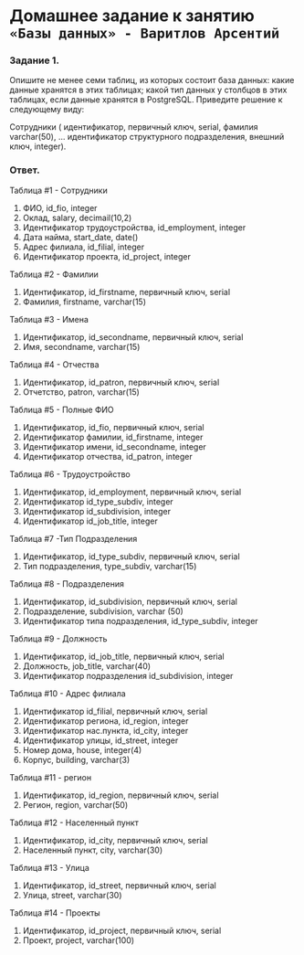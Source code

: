 # Домашнее задание к занятию `«Базы данных» - Варитлов Арсентий`

### Задание 1. 

Опишите не менее семи таблиц, из которых состоит база данных:
какие данные хранятся в этих таблицах;
какой тип данных у столбцов в этих таблицах, если данные хранятся в PostgreSQL.
Приведите решение к следующему виду:

Сотрудники (
идентификатор, первичный ключ, serial,
фамилия varchar(50),
...
идентификатор структурного подразделения, внешний ключ, integer).


### Ответ.

Таблица #1 - Сотрудники
1. ФИО, id_fio, integer
2. Оклад, salary, decimail(10,2)
3. Идентификатор трудоустройства, id_employment, integer
4. Дата найма, start_date, date() 
5. Адрес филиала, id_filial, integer
6. Идентификатор проекта, id_project, integer

Таблица #2 - Фамилии
1. Идентификатор, id_firstname, первичный ключ, serial
2. Фамилия, firstname, varchar(15)

Таблица #3 - Имена
1. Идентификатор, id_secondname, первичный ключ, serial
2. Имя, secondname, varchar(15) 

Таблица #4 - Отчества
1. Идентификатор, id_patron, первичный ключ, serial
2. Отчетство, patron, varchar(15) 

Таблица #5 - Полные ФИО
1. Идентификатор, id_fio, первичный ключ, serial
2. Идентификатор фамилии, id_firstname, integer
3. Идентификатор имени, id_secondname, integer
4. Идентификатор отчества, id_patron, integer

Таблица #6 - Трудоустройство
1. Идентификатор, id_employment, первичный ключ, serial
2. Идентификатор  id_type_subdiv, integer
3. Идентификатор id_subdivision,  integer
4. Идентификатор id_job_title,  integer

Таблица #7 -Тип Подразделения
1. Идентификатор, id_type_subdiv, первичный ключ, serial
2. Тип подразделения,  type_subdiv, varchar(15)

Таблица #8 - Подразделения 
1. Идентификатор, id_subdivision, первичный ключ, serial
2. Подразделение, subdivision, varchar (50)
3. Идентификатор типа подразделения, id_type_subdiv, integer 

Таблица #9 - Должность
1. Идентификатор, id_job_title, первичный ключ, serial
2. Должность, job_title, varchar(40)
3. Идентификатор подразделения id_subdivision, integer

Таблица #10 - Адрес филиала
1. Идентификатор id_filial, первичный ключ, serial
2. Идентификатор региона, id_region, integer
3. Идентификатор нас.пункта, id_city, integer
4. Идентификатор улицы, id_street, integer
5. Номер дома, house, integer(4)
6. Корпус, building, varchar(3)


Таблица #11 - регион
1. Идентификатор, id_region, первичный ключ, serial
2. Регион, region, varchar(50)

Таблица #12 - Населенный пункт
1. Идентификатор, id_city, первичный ключ, serial
2. Населенный пункт, city, varchar(30)

Таблица #13 - Улица
1. Идентификатор, id_street, первичный ключ, serial
2. Улица, street, varchar(30)

Таблица #14 - Проекты
1. Идентификатор, id_project, первичный ключ, serial
2. Проект, project, varchar(100)
